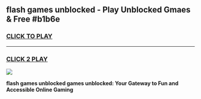 
## flash games unblocked - Play Unblocked Gmaes & Free #b1b6e
<h3>
<a href="https://premium.freeplayer.one?title=flash_games_unblocked&ref=03M">CLICK TO PLAY</a></h3>
<hr>

<h3>
<a href="https://premium.freeplayer.one?title=flash_games_unblocked&ref=03M">CLICK 2 PLAY</a>
  
</h3>

<a href="https://premium.freeplayer.one?title=flash_games_unblocked&ref=03M"><img src="https://clearcache.store/games.png"></a>


**flash games unblocked games unblocked: Your Gateway to Fun and Accessible Online Gaming**
